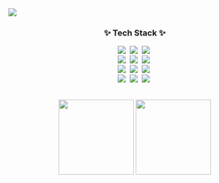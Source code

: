 <!--타이틀 부분-->
<div>
  <img src="https://capsule-render.vercel.app/api?type=wave&color=auto&height=300&section=header&text=ahnsozero&desc=안녕하세요.%20백엔드%20개발자%20ahnsozero%20입니다.&fontSize=90" />
</div>


<!--내용 부분-->
<h3 align="center">✨ Tech Stack ✨</h3>
<div align="center">
  <img src="https://img.shields.io/badge/python-3670A0?style=for-the-badge&logo=python&logoColor=ffdd54" />&nbsp
  <img src="https://img.shields.io/badge/java-007396.svg?style=for-the-badge&logo=java&logoColor=white" />&nbsp
  <img src="https://img.shields.io/badge/javascript-F7DF1E.svg?style=for-the-badge&logo=javascript&logoColor=20232a" />&nbsp
</div>

<div align="center">
  <img src="https://img.shields.io/badge/mysql-4479A1.svg?style=for-the-badge&logo=mysql&logoColor=white" />&nbsp
  <img src="https://img.shields.io/badge/mariadb-003545.svg?style=for-the-badge&logo=mariadb&logoColor=white" />&nbsp
  <img src="https://img.shields.io/badge/redis-DC382D.svg?style=for-the-badge&logo=redis&logoColor=white" />&nbsp
</div>

<div align="center">
  <img src="https://img.shields.io/badge/RestAPI-6DB33F.svg?style=for-the-badge&logo=apachespark&logoColor=white" />&nbsp
  <img src="https://img.shields.io/badge/fastapi-009688.svg?style=for-the-badge&logo=fastapi&logoColor=white" />&nbsp
  <img src="https://img.shields.io/badge/django-092E20.svg?style=for-the-badge&logo=django&logoColor=white" />&nbsp
</div>

<div align="center">
  <img src="https://img.shields.io/badge/ubuntu-E95420.svg?style=for-the-badge&logo=ubuntu&logoColor=white" />&nbsp
  <img src="https://img.shields.io/badge/nginx-009639.svg?style=for-the-badge&logo=nginx&logoColor=white" />&nbsp
  <img src="https://img.shields.io/badge/ELK-005571.svg?style=for-the-badge&logo=elasticstack&logoColor=white" />&nbsp
</div>

<br>

<p align='center'>
   <a href="https://github-readme-stats.vercel.app/api?username=ahnsozero&show_icons=true&count_private=true"><img
           height=150
           src="https://github-readme-stats.vercel.app/api?username=ahnsozero&show_icons=true&count_private=true"/></a>
   <a href="https://github.com/ahnsozero/github-readme-stats"><img height=150
                                                                  src="https://github-readme-stats.vercel.app/api/top-langs/?username=ahnsozero&layout=compact"/></a>
</p> 
